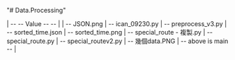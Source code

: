 "# Data.Processing" 


| -- --    Value -- --    |
| -- JSON.png
| -- ican_09230.py
| -- preprocess_v3.py
| -- sorted_time.json
| -- sorted_time.png
| -- special_route - 複製.py
| -- special_route.py 
| -- special_routev2.py
| -- 幾個data.PNG
| -- above is main  --     |




